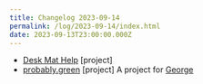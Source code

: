 ```yaml
---
title: Changelog 2023-09-14
permalink: /log/2023-09-14/index.html
date: 2023-09-13T23:00:00.000Z
---
```


- [Desk Mat Help](https://deskmat.help) [project] 
- [probably.green](https://probably.green) [project] A project for [George](https://george.chachanidze.com/)